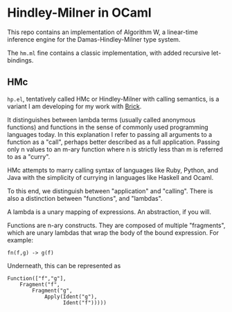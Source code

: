# Hindley-Milner in OCaml

This repo contains an implementation of Algorithm W, a linear-time inference engine for the Damas-Hindley-Milner type system.

The `hm.ml` fine contains a classic implementation, with added recursive let-bindings.

## HMc

`hp.el`, tentatively called HMc or Hindley-Milner with calling semantics, is a variant I am developing for my work with [Brick](https://github.com/brick-lang/brick-lang).

It distinguishes between lambda terms (usually called anonymous functions) and functions in the sense of commonly used programming languages today. In this explanation I refer to passing all arguments to a function as a "call", perhaps better described as a full application. Passing only n values to an m-ary function where n is strictly less than m is referred to as a "curry".

HMc attempts to marry calling syntax of languages like Ruby, Python, and Java with the simplicity of currying in languages like Haskell and Ocaml.

To this end, we distinguish between "application" and "calling". There is also a distinction between "functions", and "lambdas".

A lambda is a unary mapping of expressions. An abstraction, if you will.

Functions are n-ary constructs. They are composed of multiple "fragments", which are unary lambdas that wrap the body of the bound expression. For example:

    fn(f,g) -> g(f)

Underneath, this can be represented as

    Function(["f","g"],
        Fragment("f",
            Fragment("g",
                Apply(Ident("g"),
                      Ident("f")))))
